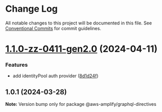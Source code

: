 # Change Log

All notable changes to this project will be documented in this file.
See [Conventional Commits](https://conventionalcommits.org) for commit guidelines.

# [1.1.0-zz-0411-gen2.0](https://github.com/aws-amplify/amplify-category-api/compare/@aws-amplify/graphql-directives@1.0.1...@aws-amplify/graphql-directives@1.1.0-zz-0411-gen2.0) (2024-04-11)

### Features

- add identityPool auth provider ([8d1d24f](https://github.com/aws-amplify/amplify-category-api/commit/8d1d24f921e5ea634cde12822ee7ce48059bc78b))

## 1.0.1 (2024-03-28)

**Note:** Version bump only for package @aws-amplify/graphql-directives
